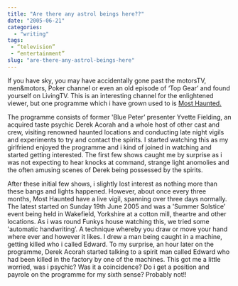 ```yaml
---
title: "Are there any astrol beings here??"
date: "2005-06-21"
categories: 
  - "writing"
tags:
 - “television”
 - “entertainment”
slug: "are-there-any-astrol-beings-here"
---
```


If you have sky, you may have accidentally gone past the motorsTV, men&motors, Poker channel or even an old episode of ‘Top Gear’ and found yourself on LivingTV. This is an interesting channel for the enlightened viewer, but one programme which i have grown used to is [Most Haunted.](https://mosthaunted.interoute.com/) 

The programme consists of former 'Blue Peter’ presenter Yvette Fielding, an acquired taste psychic Derek Acorah and a whole host of other cast and crew, visiting renowned haunted locations and conducting late night vigils and experiments to try and contact the spirits. I started watching this as my girlfriend enjoyed the programme and i kind of joined in watching and started getting interested. The first few shows caught me by surprise as i was not expecting to hear knocks at command, strange light anomolies and the often amusing scenes of Derek being possessed by the spirits.

After these initial few shows, i slightly lost interest as nothing more than these bangs and lights happened. However, about once every three months, Most Haunted have a live vigil, spanning over three days normally. The latest started on Sunday 19th June 2005 and was a 'Summer Solstice’ event being held in Wakefield, Yorkshire at a cotton mill, theartre and other locations. As i was round Funkys house watching this, we tried some 'automatic handwriting’. A technique whereby you draw or move your hand where ever and however it likes. I drew a man being caught in a machine, getting killed who i called Edward. To my surprise, an hour later on the programme, Derek Acorah started talking to a spirit man called Edward who had been killed in the factory by one of the machines. This got me a little worried, was i psychic? Was it a coincidence? Do i get a position and payrole on the programme for my sixth sense? Probably not!!
